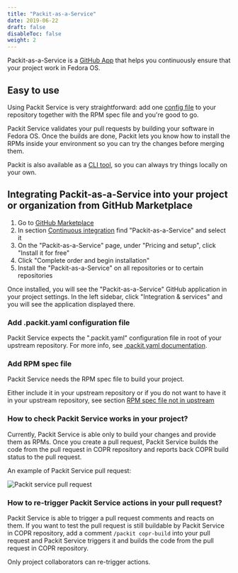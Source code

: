 ```yaml
---
title: "Packit-as-a-Service"
date: 2019-06-22
draft: false
disableToc: false
weight: 2
---
```


Packit-as-a-Service is a [GitHub App](https://developer.github.com/apps/about-apps/)
that helps you continuously ensure that your project work in Fedora OS.

## Easy to use

Using Packit Service is very straightforward: add one [config
file](/docs/configuration/)
to your repository together with the RPM spec file and you're good to go. 

Packit Service validates your pull requests by building your software in Fedora OS.
Once the builds are done, Packit lets you know how to install the
RPMs inside your environment so you can try the changes before merging them.

Packit is also available as a [CLI tool](https://github.com/packit-service/packit/blob/master/README.md),
so you can always try things locally on your own.


## Integrating Packit-as-a-Service into your project or organization from GitHub Marketplace

1. Go to [GitHub Marketplace](https://github.com/marketplace)
2. In section [Continuous integration](https://github.com/marketplace?category=continuous-integration)
find "Packit-as-a-Service" and select it
3. On the "Packit-as-a-Service" page, under "Pricing and setup", click "Install it for free"
4. Click "Complete order and begin installation"
5. Install the "Packit-as-a-Service" on all repositories or to certain repositories

Once installed, you will see the "Packit-as-a-Service" GitHub application in your project settings.
In the left sidebar, click "Integration & services" and you will see the application displayed there.

### Add .packit.yaml configuration file

Packit Service expects the ".packit.yaml" configuration file in root of your upstream repository.
For more info, see
[.packit.yaml documentation](/docs/configuration/).

### Add RPM spec file

Packit Service needs the RPM spec file to build your project.

Either include it in your upstream repository or
if you do not want to have it in your upstream repository,
see section [RPM spec file not in upstream](/faq/#rpm-spec-file-not-in-upstream-repository)

### How to check Packit Service works in your project?

Currently, Packit Service is able only to build your changes and provide them as RPMs.
Once you create a pull request, Packit Service builds the code from the
pull request in COPR repository and reports back COPR build status to the pull request.

An example of Packit Service pull request:

![Packit service pull request](/packit-service-pr.png)

### How to re-trigger Packit Service actions in your pull request?

Packit Service is able to trigger a pull request comments and reacts on them.
If you want to test the pull request is still buildable by Packit Service in COPR repository,
add a comment `/packit copr-build` into your pull request
and Packit Service triggers it and builds the code from the pull request in COPR repository.

Only project collaborators can re-trigger actions.
